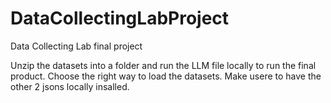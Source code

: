 # DataCollectingLabProject
Data Collecting Lab final project

Unzip the datasets into a folder and run the LLM file locally to run the final product. Choose the right way to load the datasets.
Make usere to have the other 2 jsons locally insalled.
